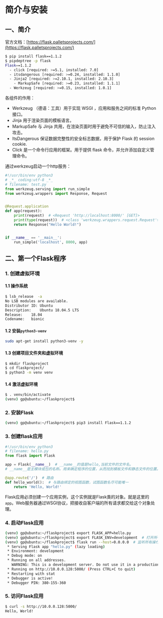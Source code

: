 # 简介与安装

## 一、简介

官方文档：[https://flask.palletsprojects.com/](https://flask.palletsprojects.com/)

```bash
$ pip install flask==1.1.2
$ pipdeptree -p flask
Flask==1.1.2
  - click [required: >=5.1, installed: 7.0]
  - itsdangerous [required: >=0.24, installed: 1.1.0]
  - Jinja2 [required: >=2.10.1, installed: 2.10.3]
    - MarkupSafe [required: >=0.23, installed: 1.1.1]
  - Werkzeug [required: >=0.15, installed: 1.0.1]
```

各组件的作用：

- Werkzeug （德语：工具）用于实现 WSGI ，应用和服务之间的标准 Python 接口。 
- Jinja 用于渲染页面的模板语言。 
- MarkupSafe 与 Jinja 共用，在渲染页面时用于避免不可信的输入，防止注入攻击。 
- ItsDangerous 保证数据完整性的安全标志数据，用于保护 Flask 的 session cookie. 
- Click 是一个命令行应用的框架。用于提供 flask 命令，并允许添加自定义管理命令。 

通过werkzeug启动一个http服务：

```python
#!/usr/bin/env python3
# _*_ coding:utf-8 _*_
# filename: test.py
from werkzeug.serving import run_simple
from werkzeug.wrappers import Response, Request


@Request.application
def app(request):
    print(request)  # <Request 'http://localhost:8000/' [GET]>
    print(type(request))  # <class 'werkzeug.wrappers.request.Request'>
    return Response("Hello World!")


if __name__ == '__main__':
    run_simple('localhost', 8000, app)

```

## 二、第一个Flask程序

### 1. 创建虚拟环境

#### 1.1 操作系统

```bash
$ lsb_release  -a
No LSB modules are available.
Distributor ID:	Ubuntu
Description:	Ubuntu 18.04.5 LTS
Release:	18.04
Codename:	bionic
```

#### 1.2 安装`python3-venv`

```bash
sudo apt-get install python3-venv -y
```

#### 1.3 创建项目文件夹和虚拟环境

```bash
$ mkdir flaskproject
$ cd flaskproject/
$ python3 -m venv venv
```

#### 1.4 激活虚拟环境

```bash
$ . venv/bin/activate
(venv) gp@ubuntu:~/flaskproject$
```

### 2. 安装Flask

```bash
(venv) gp@ubuntu:~/flaskproject$ pip3 install Flask==1.1.2
```

### 3. 创建flask应用

```python
#!/usr/bin/env python3
# filename: hello.py
from flask import Flask

app = Flask(__name__)  # __name__的值是hello,当前文件的文件名。 
# __name__是主模块或包的名称。用来确定程序的位置，从而找到模板文件和静态文件的位置。

@app.route('/')  # 路由
def hello_world():  # 与路由绑定的视图函数，试图函数名尽可能唯一
    return 'Hello, World!'

```

Flask应用必须创建一个应用实例，这个实例就是Flask类的对象。就是这里的`app`。Web服务器通过WSGI协议，把接收自客户端的所有请求都交给这个对象处理。

### 4. 启动Flask应用

```bash
(venv) gp@ubuntu:~/flaskproject$ export FLASK_APP=hello.py
(venv) gp@ubuntu:~/flaskproject$ export FLASK_ENV=development  # 打开所有开发功能，包括调试模式
(venv) gp@ubuntu:~/flaskproject$ flask run --host=0.0.0.0  # 监听所有操作系统公开的IP
 * Serving Flask app "hello.py" (lazy loading)
 * Environment: development
 * Debug mode: on
 * Running on all addresses.
   WARNING: This is a development server. Do not use it in a production deployment.
 * Running on http://10.0.0.128:5000/ (Press CTRL+C to quit)
 * Restarting with stat
 * Debugger is active!
 * Debugger PIN: 380-155-360
```

### 5. 访问Flask应用

```bash
$ curl -s http://10.0.0.128:5000/
Hello, World!
```

